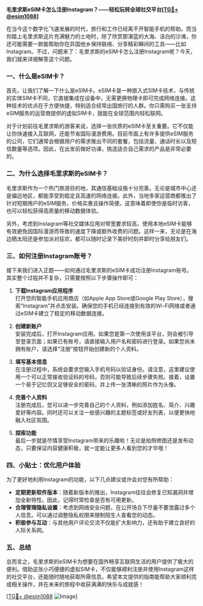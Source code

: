 **毛里求斯eSIM卡怎么注册Instagram？——轻松玩转全球社交平台[[TG💪+ @esim1088](https://t.me/s/esim1088)]**

在当今这个数字化飞速发展的时代，旅行和工作已经离不开智能手机的帮助。而当你踏上毛里求斯这片充满魅力的土地时，除了欣赏那湛蓝的大海、洁白的沙滩，你还可能需要一款能帮助你在异国他乡保持联络、分享精彩瞬间的工具——比如Instagram。不过，问题来了：毛里求斯的eSIM卡怎么注册Instagram呢？今天，我们就来详细解答这个问题。

### 一、什么是eSIM卡？

首先，让我们了解一下什么是eSIM卡。eSIM卡是一种嵌入式SIM卡技术，与传统的实体SIM卡不同，它直接集成在设备中，无需更换物理卡即可完成网络连接。这种技术的优点在于方便快捷，特别适合经常出国旅行的人群。你只需购买一张支持eSIM服务的运营商提供的虚拟SIM卡，就能在全球范围内轻松联网。

对于计划前往毛里求斯的游客来说，选择一张优质的eSIM卡至关重要。它不仅能让你快速接入互联网，还能节省国际漫游费用。目前市面上有许多提供eSIM服务的公司，它们通常会根据用户的需求推出不同的套餐，包括流量、通话时长以及短信数量等选项。因此，在出发前做好功课，挑选适合自己需求的产品是非常必要的。

### 二、为什么选择毛里求斯的eSIM卡？

毛里求斯作为一个热门旅游目的地，其通信基础设施十分完善。无论是城市中心还是偏远地区，都能享受到稳定且高速的网络连接。此外，当地多家运营商都推出了针对短期用户的eSIM服务，价格实惠且操作简便。这意味着即使你是临时访客，也可以轻松获得高质量的移动数据体验。

另外，考虑到Instagram等社交媒体应用对带宽要求较高，使用本地eSIM卡能够有效避免因国际漫游而导致的速度下降或额外收费的问题。这样一来，无论是在海边晒太阳还是参加派对狂欢，都可以随时记录下美好时刻并即时分享给朋友们。

### 三、如何注册Instagram账号？

接下来我们进入正题——如何通过毛里求斯的eSIM卡成功注册Instagram账号。其实整个过程并不复杂，只需要按照以下步骤操作即可：

1. **下载Instagram应用程序**  
   打开您的智能手机应用商店（如Apple App Store或Google Play Store），搜索“Instagram”并点击安装。确保您的手机已经连接到有效的Wi-Fi网络或者通过eSIM卡建立了稳定的移动数据连接。

2. **创建新账户**  
   安装完成后，打开Instagram应用。如果您是第一次使用该平台，则会被引导至登录页面；如果已有账号，请直接输入用户名和密码进行登录。如果您尚未拥有账户，请选择“注册”按钮开始创建新的个人资料。

3. **填写基本信息**  
   在注册过程中，系统会要求您输入手机号码以验证身份。请注意，这里建议使用一个可以正常接收验证码的号码，否则可能导致后续步骤失败。接着，设置一个易于记忆但又足够安全的密码，并上传一张清晰的照片作为头像。

4. **完善个人资料**  
   注册完成后，您可以进一步完善自己的个人资料，例如添加姓名、简介、兴趣爱好等内容。同时还可以关注一些感兴趣的主题标签或好友列表，以便更快地融入社区氛围。

5. **探索功能**  
   最后一步就是尽情享受Instagram带来的乐趣啦！无论是拍照修图还是发布动态，只要保证内容健康积极，就一定能让更多人看到您的才华哦！

### 四、小贴士：优化用户体验

为了更好地利用Instagram的功能，以下几点建议或许会对您有所帮助：

- **定期更新软件版本**：随着新版本的推出，Instagram往往会修复已知漏洞并增加全新特性。因此，记得时常检查是否有可用更新。
- **合理管理隐私设置**：考虑到网络安全问题，在公开场合下尽量不要泄露过多个人信息。可以通过调整隐私权限来限制陌生人查看您的动态。
- **积极参与互动**：与其他用户评论交流不仅能扩大影响力，还有助于建立良好的人际关系网。

### 五、总结

总而言之，毛里求斯的eSIM卡为想要在国外畅享互联网生活的用户提供了极大的便利。借助这张小巧便捷的虚拟SIM卡，不仅能够顺利注册并使用Instagram这样的社交平台，还能随时随地获取所需信息。希望本文提供的指南能帮助大家顺利完成相关操作，并在未来的旅程中收获满满的快乐与成就感！

[[TG💪+ @esim1088](https://t.me/s/esim1088) ![Image](https://i.postimg.cc/4NQfJmqS/Snipaste-2025-05-13-00-14-12.png)]